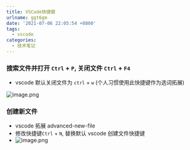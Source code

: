 ```yaml
---
title: VSCode快捷键
urlname: ggt6gm
date: '2021-07-06 22:05:54 +0800'
tags:
  - vscode
categories:
  - 技术笔记
---
```


### 搜索文件并打开 `Ctrl` + `P`, 关闭文件 `Ctrl` + `F4`

- vscode 默认关闭文件为 `ctrl` + `w` (个人习惯使用此快捷键作为选词拓展)

![image.png](https://cdn.nlark.com/yuque/0/2021/png/754067/1625580654947-dedcdbe9-e2f9-426f-8c23-2b0e26f67687.png#clientId=uea777b1e-7928-4&from=paste&height=143&id=u2779d8ea&margin=%5Bobject%20Object%5D&name=image.png&originHeight=143&originWidth=607&originalType=binary∶=1&size=18399&status=done&style=none&taskId=ub8bc2be2-37de-44d4-be98-90da80fd8a2&width=607)

### 创建新文件

- vscode 拓展 advanced-new-file
- 修改快捷键`Ctrl` + `N`, 替换默认 vscode 创建文件快捷键
- ![image.png](https://cdn.nlark.com/yuque/0/2021/png/754067/1625581221459-61f5d0d6-b5a2-4e77-9739-bc887807d94d.png#clientId=uea777b1e-7928-4&from=paste&height=171&id=ufebc04d2&margin=%5Bobject%20Object%5D&name=image.png&originHeight=171&originWidth=600&originalType=binary∶=1&size=9782&status=done&style=none&taskId=u3b9c90f1-4367-466d-ad4a-cc68c35fd61&width=600)
